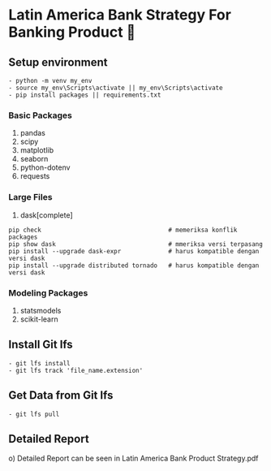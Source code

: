# Latin America Bank Strategy For Banking Product 🏦

## Setup environment

```
- python -m venv my_env
- source my_env\Scripts\activate || my_env\Scripts\activate
- pip install packages || requirements.txt
```

### Basic Packages
1. pandas
2. scipy
3. matplotlib
4. seaborn
5. python-dotenv
6. requests

### Large Files
1. dask[complete]
```
pip check                                   # memeriksa konflik packages
pip show dask                               # mmeriksa versi terpasang
pip install --upgrade dask-expr             # harus kompatible dengan versi dask
pip install --upgrade distributed tornado   # harus kompatible dengan versi dask
```

### Modeling Packages
1. statsmodels 
2. scikit-learn

## Install Git lfs

```
- git lfs install
- git lfs track 'file_name.extension'
```

## Get Data from Git lfs

```
- git lfs pull
```

## Detailed Report
o) Detailed Report can be seen in Latin America Bank Product Strategy.pdf
